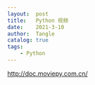 ```yaml
---
layout:  post
title:   Python 视频
date:    2021-3-10
author:  Tangle
catalog: true
tags:
    - Python
---
```


<http://doc.moviepy.com.cn/>
